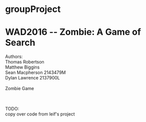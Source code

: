 # groupProject

<h1>WAD2016  --  Zombie: A Game of Search</h1>

<m2>Authors:</m2><br />
Thomas Robertson <br />
Matthew Biggins <br />
Sean Macpherson 2143479M <br />
Dylan Lawrence 2137900L <br />
<br />
Zombie Game

<br /><br />
TODO:<br />
copy over code from leif's project
